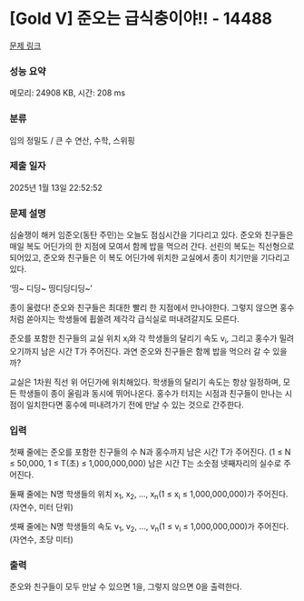 # [Gold V] 준오는 급식충이야!! - 14488 

[문제 링크](https://www.acmicpc.net/problem/14488) 

### 성능 요약

메모리: 24908 KB, 시간: 208 ms

### 분류

임의 정밀도 / 큰 수 연산, 수학, 스위핑

### 제출 일자

2025년 1월 13일 22:52:52

### 문제 설명

<p>심술쟁이 해커 임준오(동탄 주민)는 오늘도 점심시간을 기다리고 있다. 준오와 친구들은 매일 복도 어딘가의 한 지점에 모여서 함께 밥을 먹으러 간다. 선린의 복도는 직선형으로 되어있고, 준오와 친구들은 이 복도 어딘가에 위치한 교실에서 종이 치기만을 기다리고 있다.</p>

<p>‘띵~ 디딩~ 띵디딩디딩~’</p>

<p>종이 울렸다! 준오와 친구들은 최대한 빨리 한 지점에서 만나야한다. 그렇지 않으면 홍수처럼 쏟아지는 학생들에 휩쓸려 제각각 급식실로 떠내려갈지도 모른다.</p>

<p>준오를 포함한 친구들의 교실 위치 x<sub>i</sub>와 각 학생들의 달리기 속도 v<sub>i</sub>, 그리고 홍수가 밀려오기까지 남은 시간 T가 주어진다. 과연 준오와 친구들은 함께 밥을 먹으러 갈 수 있을까?</p>

<p>교실은 1차원 직선 위 어딘가에 위치해있다. 학생들의 달리기 속도는 항상 일정하며, 모든 학생들이 종이 울림과 동시에 뛰어나온다. 홍수가 터지는 시점과 친구들이 만나는 시점이 일치한다면 홍수에 떠내려가기 전에 만날 수 있는 것으로 간주한다.</p>

### 입력 

 <p>첫째 줄에는 준오를 포함한 친구들의 수 N과 홍수까지 남은 시간 T가 주어진다. (1 ≤ N ≤ 50,000, 1 ≤ T(초) ≤ 1,000,000,000) 남은 시간 T는 소숫점 넷째자리의 실수로 주어진다.</p>

<p>둘째 줄에는 N명 학생들의 위치 x<sub>1</sub>, x<sub>2</sub>, ..., x<sub>n</sub>(1 ≤ x<sub>i</sub> ≤ 1,000,000,000)가 주어진다. (자연수, 미터 단위)</p>

<p>셋째 줄에는 N명 학생들의 속도 v<sub>1</sub>, v<sub>2</sub>, ..., v<sub>n</sub>(1 ≤ v<sub>i</sub> ≤ 1,000,000,000)가 주어진다. (자연수, 초당 미터)</p>

### 출력 

 <p>준오와 친구들이 모두 만날 수 있으면 1을, 그렇지 않으면 0을 출력한다.</p>

